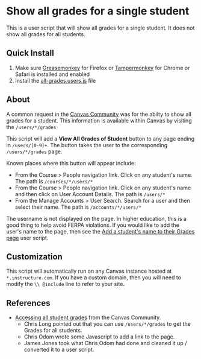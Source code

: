 # Show all grades for a single student
This is a user script that will show all grades for a single student. It does not show all grades for all students.

## Quick Install
1. Make sure [Greasemonkey](https://addons.mozilla.org/en-us/firefox/addon/greasemonkey/) for Firefox or [Tampermonkey](http://tampermonkey.net/) for Chrome or Safari is installed and enabled
2. Install the [all-grades.users.js](https://github.com/jamesjonesmath/canvancement/raw/master/grades/all-grades.user.js) file

## About
A common request in the [Canvas Community](https://community.canvaslms.com) was for the abilty to show all grades for a student. This information is available within Canvas by visiting the  `/users/*/grades`

This script will add a **View All Grades of Student** button to any page ending in `/users/[0-9]+`. The button takes the user to the corresponding `/users/*/grades` page.

Known places where this button will appear include:
* From the Course > People navigation link. Click on any student's name. The path is `/courses/*/users/*`
* From the Course > People navigation link. Click on any student's name and then click on User Account Details. The path is `/users/*`
* From the Manage Accounts > User Search. Search for a user and then select their name. The path is `/accounts/*/users/*`

The username is not displayed on the page. In higher education, this is a good thing to help avoid FERPA violations. If you would like to add the user's name to the page, then see the [Add a student's name to their Grades page](../name-grades/) user script.

## Customization
This script will automatically run on any Canvas instance hosted at ``*.instructure.com``. If you have a custom domain, then you will need to modify the `\\ @include` line to refer to your site.

## References
* [Accessing all student grades](https://community.canvaslms.com/message/14314) from the Canvas Community. 
  * Chris Long pointed out that you can use `/users/*/grades` to get the Grades for all students. 
  * Chris Odom wrote some Javascript to add a link to the page. 
  * James Jones took what Chris Odom had done and cleaned it up / converted it to a user script.
